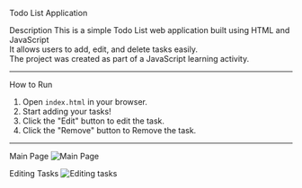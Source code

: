 Todo List Application

 Description
This is a simple Todo List web application built using HTML and JavaScript  
It allows users to add, edit, and delete tasks easily.  
The project was created as part of a JavaScript learning activity.

---


 How to Run
1.  Open `index.html` in your browser.  
2.  Start adding your tasks!  
3. Click the "Edit" button to edit the task.
4. Click the "Remove" button to Remove the task.
---




 Main Page
![Main Page](screenshots/main.png)

 Editing Tasks
![Editing tasks](screenshots/edit.png)








